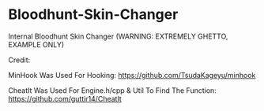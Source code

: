 # Bloodhunt-Skin-Changer
Internal Bloodhunt Skin Changer (WARNING: EXTREMELY GHETTO, EXAMPLE ONLY)

Credit:

MinHook Was Used For Hooking: https://github.com/TsudaKageyu/minhook

CheatIt Was Used For Engine.h/cpp & Util To Find The Function: https://github.com/guttir14/CheatIt
